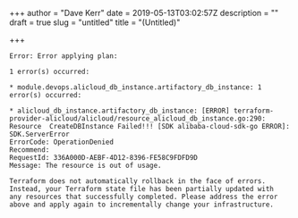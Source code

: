 +++
author = "Dave Kerr"
date = 2019-05-13T03:02:57Z
description = ""
draft = true
slug = "untitled"
title = "(Untitled)"

+++


```
Error: Error applying plan:

1 error(s) occurred:

* module.devops.alicloud_db_instance.artifactory_db_instance: 1 error(s) occurred:

* alicloud_db_instance.artifactory_db_instance: [ERROR] terraform-provider-alicloud/alicloud/resource_alicloud_db_instance.go:290: Resource  CreateDBInstance Failed!!! [SDK alibaba-cloud-sdk-go ERROR]:
SDK.ServerError
ErrorCode: OperationDenied
Recommend:
RequestId: 336A000D-AEBF-4D12-8396-FE58C9FDFD9D
Message: The resource is out of usage.

Terraform does not automatically rollback in the face of errors.
Instead, your Terraform state file has been partially updated with
any resources that successfully completed. Please address the error
above and apply again to incrementally change your infrastructure.
```

